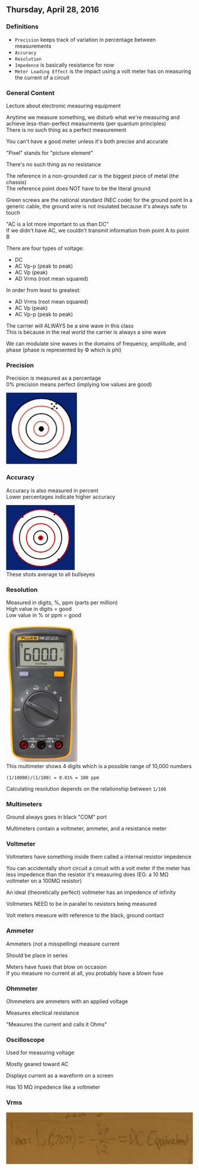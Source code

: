 ## Thursday, April 28, 2016

### Definitions
- `Precision` keeps track of variation in percentage between measurements
- `Accuracy`
- `Resolution`
- `Impedence` is basically resistance for now
- `Meter Loading Effect` is the impact using a volt meter has on measuring the current of a circuit

### General Content
Lecture about electronic measuring equipment

Anytime we measure something, we disturb what we're measuring and achieve less-than-perfect measurments (per quantum principles)  
There is no such thing as a perfect measurement

You can't have a good meter unless it's both precise and accurate

"Pixel" stands for "picture element"

There's no such thing as no resistance

The reference in a non-grounded car is the biggest piece of metal (the chassis)  
The reference point does NOT have to be the literal ground

Green screws are the national standard (NEC code) for the ground point
In a generic cable, the ground wire is not insulated because it's always safe to touch

"AC is a lot more important to us than DC"  
If we didn't have AC, we couldn't transmit information from point A to point B

There are four types of voltage:

- DC
- AC Vp-p (peak to peak)
- AC Vp (peak)
- AD Vrms (root mean squared)

In order from least to greatest:

- AD Vrms (root mean squared)
- AC Vp (peak)
- AC Vp-p (peak to peak)

The carrier will ALWAYS be a sine wave in this class  
This is because in the real world the carrier is always a sine wave

We can modulate sine waves in the domains of frequency, amplitude, and phase (phase is represented by Ф which is phi)

### Precision
Precision is measured as a percentage  
0% precision means perfect (implying low values are good)

![Precision](precision.png)

### Accuracy
Accuracy is also measured in percent  
Lower percentages indicate higher accuracy

![Accuracy](accuracy.png)  
These shots average to all bullseyes

### Resolution
Measured in digits, %, ppm (parts per million)  
High value in digits = good  
Low value in % or ppm = good

![Multimeter](multimeter.png)  
This multimeter shows 4 digits which is a possible range of 10,000 numbers  
```
(1/10000)/(1/100) = 0.01% = 100 ppm
```  
Calculating resolution depends on the relationship between `1/100`

### Multimeters

Ground always goes in black "COM" port

Multimeters contain a voltmeter, ammeter, and a resistance meter

### Voltmeter
Voltmeters have something inside them called a internal resistor impedence  

You can accidentally short circuit a circuit with a volt meter if the meter has less impedence than the resistor it's measuring does (EG: a 10 MΩ voltmeter on a 100MΩ resistor)  

An ideal (theoretically perfect) voltmeter has an impedence of infinity  

Voltmeters NEED to be in parallel to resistors being measured  

Volt meters measure with reference to the black, ground contact

### Ammeter
Ammeters (not a misspelling) measure current  

Should be place in series  


Meters have fuses that blow on occasion  
If you measure no current at all, you probably have a blown fuse

### Ohmmeter
Ohmmeters are ammeters with an applied voltage

Measures electical resistance

"Measures the current and calls it Ohms"

### Oscilloscope
Used for measuring voltage

Mostly geared toward AC

Displays current as a waveform on a screen

Has 10 MΩ impedence like a voltmeter

### Vrms
![Vrms](vrms.jpg)
